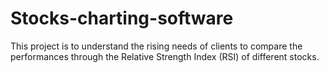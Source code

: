 # Stocks-charting-software
This project is to understand the rising needs of clients to compare the performances through the Relative Strength Index (RSI) of different stocks.
